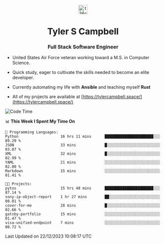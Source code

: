 <p align="center">
<a href="https://www.linkedin.com/in/t36campbell" target="blank"><img align="center" src="https://ik.imagekit.io/t36campbell/Portfolio/linkedin.png.original_m8bbGgPh6.png" alt="t36campbell" height="30" width="30" /></a>
</p>
<h1 align="center">Tyler S Campbell</h1>
<h3 align="center">Full Stack Software Engineer</h3>

* United States Air Force veteran working toward a M.S. in Computer Science.

* Quick study, eager to cultivate the skills needed to become an elite developer.

* Currently automating my life with **Ansible** and teaching myself **Rust**

* All of my projects are available at [https://tylercampbell.space/](https://tylercampbell.space/)

<!--START_SECTION:waka-->
![Code Time](http://img.shields.io/badge/Code%20Time-3%2C055%20hrs%2028%20mins-blue)

📊 **This Week I Spent My Time On** 

```text
💬 Programming Languages: 
Python                   16 hrs 11 mins      ██████████████████████░░░   89.29 % 
JSON                     33 mins             █░░░░░░░░░░░░░░░░░░░░░░░░   03.07 % 
XML                      32 mins             █░░░░░░░░░░░░░░░░░░░░░░░░   02.99 % 
YAML                     21 mins             ░░░░░░░░░░░░░░░░░░░░░░░░░   02.00 % 
Markdown                 15 mins             ░░░░░░░░░░░░░░░░░░░░░░░░░   01.41 % 

🐱‍💻 Projects: 
pytos                    15 hrs 48 mins      ██████████████████████░░░   87.14 % 
sony-ip-object-report    1 hr 27 mins        ██░░░░░░░░░░░░░░░░░░░░░░░   08.01 % 
cover-for-me             28 mins             █░░░░░░░░░░░░░░░░░░░░░░░░   02.66 % 
gatsby-portfolio         15 mins             ░░░░░░░░░░░░░░░░░░░░░░░░░   01.47 % 
visa-unified-endpoint    7 mins              ░░░░░░░░░░░░░░░░░░░░░░░░░   00.72 % 
```


 Last Updated on 22/12/2023 10:08:17 UTC
<!--END_SECTION:waka-->
